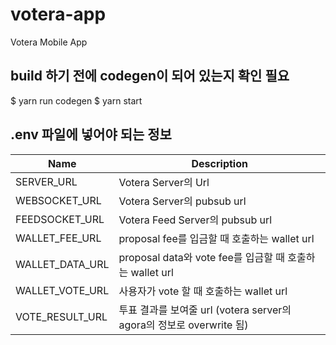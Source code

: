 # votera-app
Votera Mobile App

## build 하기 전에 codegen이 되어 있는지 확인 필요

$ yarn run codegen
$ yarn start

## .env 파일에 넣어야 되는 정보

|Name|Description|
|----|-----------|
|SERVER_URL|Votera Server의 Url|
|WEBSOCKET_URL|Votera Server의 pubsub url|
|FEEDSOCKET_URL|Votera Feed Server의 pubsub url|
|WALLET_FEE_URL|proposal fee를 입금할 때 호출하는 wallet url|
|WALLET_DATA_URL|proposal data와 vote fee를 입금할 때 호출하는 wallet url|
|WALLET_VOTE_URL|사용자가 vote 할 때 호출하는 wallet url|
|VOTE_RESULT_URL|투표 결과를 보여줄 url (votera server의 agora의 정보로 overwrite 됨)|

